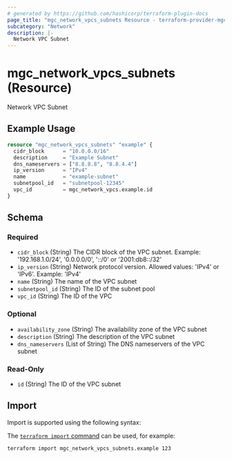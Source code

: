 ```yaml
---
# generated by https://github.com/hashicorp/terraform-plugin-docs
page_title: "mgc_network_vpcs_subnets Resource - terraform-provider-mgc"
subcategory: "Network"
description: |-
  Network VPC Subnet
---
```


# mgc_network_vpcs_subnets (Resource)

Network VPC Subnet

## Example Usage

```terraform
resource "mgc_network_vpcs_subnets" "example" {
  cidr_block      = "10.0.0.0/16"  
  description     = "Example Subnet"
  dns_nameservers = ["8.8.8.8", "8.8.4.4"] 
  ip_version      = "IPv4"  
  name            = "example-subnet"  
  subnetpool_id   = "subnetpool-12345" 
  vpc_id          = mgc_network_vpcs.example.id  
}
```

<!-- schema generated by tfplugindocs -->
## Schema

### Required

- `cidr_block` (String) The CIDR block of the VPC subnet. Example: '192.168.1.0/24', '0.0.0.0/0', '::/0' or '2001:db8::/32'
- `ip_version` (String) Network protocol version. Allowed values: 'IPv4' or 'IPv6'. Example: 'IPv4'
- `name` (String) The name of the VPC subnet
- `subnetpool_id` (String) The ID of the subnet pool
- `vpc_id` (String) The ID of the VPC

### Optional

- `availability_zone` (String) The availability zone of the VPC subnet
- `description` (String) The description of the VPC subnet
- `dns_nameservers` (List of String) The DNS nameservers of the VPC subnet

### Read-Only

- `id` (String) The ID of the VPC subnet

## Import

Import is supported using the following syntax:

The [`terraform import` command](https://developer.hashicorp.com/terraform/cli/commands/import) can be used, for example:

```shell
terraform import mgc_network_vpcs_subnets.example 123
```

